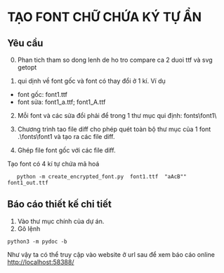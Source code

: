 # TẠO FONT CHỮ CHỨA KÝ TỰ ẨN

## Yêu cầu

0. Phan tich tham so dong lenh de ho tro compare ca 2 duoi ttf và svg
getopt

1.  qui dịnh về font gốc và font có thay đổi ở 1 kí. Ví dụ
  - font gốc: font1.ttf
  - font sửa:  font1_a.ttf;  font1_A.ttf
2. Mỗi font và các sửa đổi phải để trong 1 thư mục qui định: fonts\font1\
3. Chương trình tao file diff cho phép quét toàn bộ thư mục của 1 font .\fonts\font1 và tạo ra các file diff.

4. Ghép file font gốc với các file diff.

Tạo font có 4 kí tự chứa mã hoá
```dos
   python -m create_encrypted_font.py  font1.ttf  "aAcB""   font1_out.ttf
```


## Báo cáo thiết kế chi tiết

1. Vào thư mục chính của dự án.
2. Gõ lệnh

```shell
python3 -m pydoc -b
```

Như vậy ta có thể truy cập vào website ở url sau để xem báo cáo online <http://localhost:58388/>


